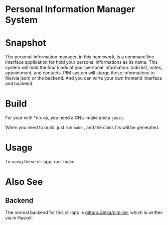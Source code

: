 Personal Information Manager System
===

# Snapshot

The personal information manager, in this homework, is a command line interface application for hold your personal informations as its name.
This system will hold the four kinds of your personal information: todo list, notes, appointment, and contacts.
PIM system will storge these informations to file(via json) or the backend. And you can wirte your own frontend interface and backend.

# Build

For your with *nix os, you need a GNU-make and a `javac`.

When you need to build, just run `make` , and the class fils will be generated.


# Usage

To using these cli-app, run `make 


# Also See

## Backend

The normal backend for this cli-app is [github:Qinka/pim-be](https://github.com/Qinka/pim-be), which is written via in Haskell.
